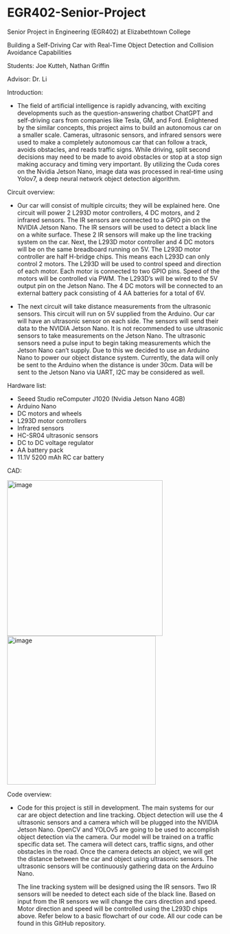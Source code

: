 # EGR402-Senior-Project

Senior Project in Engineering (EGR402) at Elizabethtown College

Building a Self-Driving Car with Real-Time Object Detection and Collision Avoidance Capabilities

Students: Joe Kutteh, Nathan Griffin 

Advisor: Dr. Li

Introduction:
- The field of artificial intelligence is rapidly advancing, with exciting developments such as the question-answering chatbot ChatGPT and self-driving cars from companies like Tesla, GM, and Ford. Enlightened by the similar concepts, this project aims to build an autonomous car on a smaller scale. 
Cameras, ultrasonic sensors, and infrared sensors were used to make a completely autonomous car that can follow a track, avoids obstacles, and reads traffic signs.
While driving, split second decisions may need to be made to avoid obstacles or stop at a stop sign making accuracy and timing very important. 
By utilizing the Cuda cores on the Nvidia Jetson Nano, image data was processed in real-time using Yolov7, a deep neural network object detection algorithm.


Circuit overview:
- Our car will consist of multiple circuits; they will be explained here. One circuit will power 2 L293D motor controllers, 4 DC motors, and 2 infrared sensors. The IR sensors are connected to a GPIO pin on the NVIDIA Jetson Nano. The IR sensors will be used to detect a black line on a white surface. These 2 IR sensors will make up the line tracking system on the car. Next, the L293D motor controller and 4 DC motors will be on the same breadboard running on 5V. The L293D motor controller are half H-bridge chips. This means each L293D can only control 2 motors. The L293D will be used to control speed and direction of each motor. Each motor is connected to two GPIO pins. Speed of the motors will be controlled via PWM. The L293D’s will be wired to the 5V output pin on the Jetson Nano. The 4 DC motors will be connected to an external battery pack consisting of 4 AA batteries for a total of 6V.

- The next circuit will take distance measurements from the ultrasonic sensors. This circuit will run on 5V supplied from the Arduino. Our car will have an ultrasonic sensor on each side. The sensors will send their data to the NVIDIA Jetson Nano. It is not recommended to use ultrasonic sensors to take measurements on the Jetson Nano. The ultrasonic sensors need a pulse input to begin taking measurements which the Jetson Nano can’t supply. Due to this we decided to use an Arduino Nano to power our object distance system. Currently, the data will only be sent to the Arduino when the distance is under 30cm. Data will be sent to the Jetson Nano via UART, I2C may be considered as well.

Hardware list:
- Seeed Studio reComputer J1020 (Nvidia Jetson Nano 4GB)
- Arduino Nano
- DC motors and wheels
- L293D motor controllers
- Infrared sensors
- HC-SR04 ultrasonic sensors
- DC to DC voltage regulator
- AA battery pack
- 11.1V 5200 mAh RC car battery

CAD:

<img width="362" alt="image" src="https://user-images.githubusercontent.com/112097864/221240351-55a34382-772d-492a-a540-6bccaf650c7c.png">

<img width="346" alt="image" src="https://user-images.githubusercontent.com/112097864/221240429-df82163e-abb6-490f-b8e6-f355b0086d81.png">

Code overview:
- Code for this project is still in development. The main systems for our car are object detection and line tracking. Object detection will use the 4 ultrasonic sensors and a camera which will be plugged into the NVIDIA Jetson Nano. OpenCV and YOLOv5 are going to be used to accomplish object detection via the camera. Our model will be trained on a traffic specific data set. The camera will detect cars, traffic signs, and other obstacles in the road. Once the camera detects an object, we will get the distance between the car and object using ultrasonic sensors. The ultrasonic sensors will be continuously gathering data on the Arduino Nano.

	The line tracking system will be designed using the IR sensors. Two IR sensors will be needed to detect each side of the black line. Based on input from the IR sensors we will change the cars direction and speed. Motor direction and speed will be controlled using the L293D chips above. Refer below to a basic flowchart of our code. All our code can be found in this GitHub repository.



